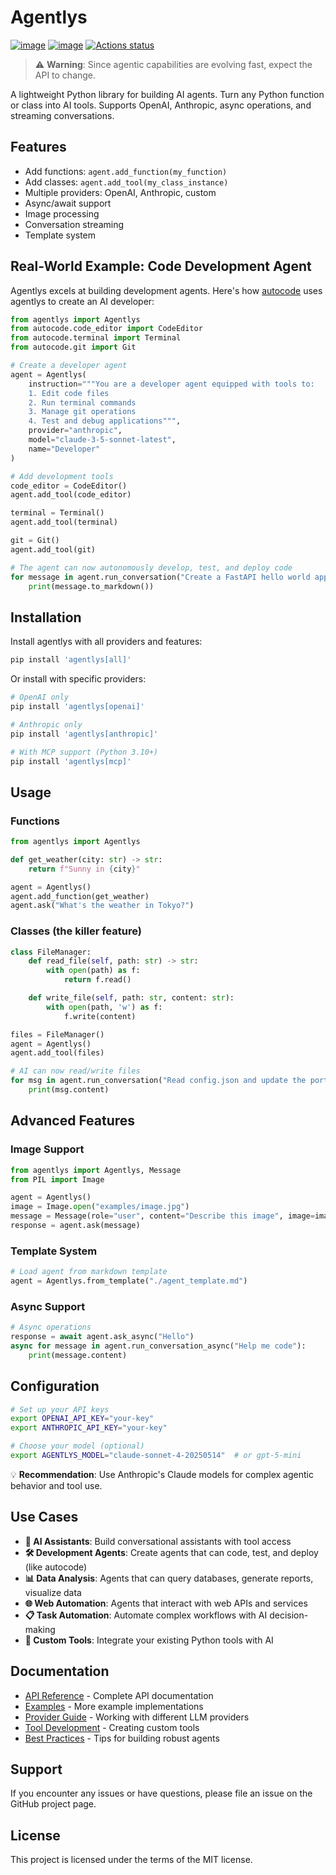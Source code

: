 # Agentlys

[![image](https://img.shields.io/pypi/v/agentlys.svg)](https://pypi.python.org/pypi/agentlys)
[![image](https://img.shields.io/github/license/myriade-ai/agentlys)](https://github.com/myriade-ai/agentlys/blob/master/LICENSE)
[![Actions status](https://github.com/myriade-ai/agentlys/actions/workflows/test.yml/badge.svg)](https://github.com/myriade-ai/agentlys/actions)

> ⚠️ **Warning**: Since agentic capabilities are evolving fast, expect the API to change.

A lightweight Python library for building AI agents. Turn any Python function or class into AI tools. Supports OpenAI, Anthropic, async operations, and streaming conversations.

## Features

- Add functions: `agent.add_function(my_function)`
- Add classes: `agent.add_tool(my_class_instance)`
- Multiple providers: OpenAI, Anthropic, custom
- Async/await support
- Image processing
- Conversation streaming
- Template system

## Real-World Example: Code Development Agent

Agentlys excels at building development agents. Here's how [autocode](https://github.com/myriade-ai/autocode) uses agentlys to create an AI developer:

```python
from agentlys import Agentlys
from autocode.code_editor import CodeEditor
from autocode.terminal import Terminal
from autocode.git import Git

# Create a developer agent
agent = Agentlys(
    instruction="""You are a developer agent equipped with tools to:
    1. Edit code files
    2. Run terminal commands
    3. Manage git operations
    4. Test and debug applications""",
    provider="anthropic",
    model="claude-3-5-sonnet-latest",
    name="Developer"
)

# Add development tools
code_editor = CodeEditor()
agent.add_tool(code_editor)

terminal = Terminal()
agent.add_tool(terminal)

git = Git()
agent.add_tool(git)

# The agent can now autonomously develop, test, and deploy code
for message in agent.run_conversation("Create a FastAPI hello world app with tests"):
    print(message.to_markdown())
```

## Installation

Install agentlys with all providers and features:

```bash
pip install 'agentlys[all]'
```

Or install with specific providers:

```bash
# OpenAI only
pip install 'agentlys[openai]'

# Anthropic only
pip install 'agentlys[anthropic]'

# With MCP support (Python 3.10+)
pip install 'agentlys[mcp]'
```

## Usage

### Functions

```python
from agentlys import Agentlys

def get_weather(city: str) -> str:
    return f"Sunny in {city}"

agent = Agentlys()
agent.add_function(get_weather)
agent.ask("What's the weather in Tokyo?")
```

### Classes (the killer feature)

```python
class FileManager:
    def read_file(self, path: str) -> str:
        with open(path) as f:
            return f.read()

    def write_file(self, path: str, content: str):
        with open(path, 'w') as f:
            f.write(content)

files = FileManager()
agent = Agentlys()
agent.add_tool(files)

# AI can now read/write files
for msg in agent.run_conversation("Read config.json and update the port to 8080"):
    print(msg.content)
```

## Advanced Features

### Image Support

```python
from agentlys import Agentlys, Message
from PIL import Image

agent = Agentlys()
image = Image.open("examples/image.jpg")
message = Message(role="user", content="Describe this image", image=image)
response = agent.ask(message)
```

### Template System

```python
# Load agent from markdown template
agent = Agentlys.from_template("./agent_template.md")
```

### Async Support

```python
# Async operations
response = await agent.ask_async("Hello")
async for message in agent.run_conversation_async("Help me code"):
    print(message.content)
```

## Configuration

```bash
# Set up your API keys
export OPENAI_API_KEY="your-key"
export ANTHROPIC_API_KEY="your-key"

# Choose your model (optional)
export AGENTLYS_MODEL="claude-sonnet-4-20250514"  # or gpt-5-mini
```

💡 **Recommendation**: Use Anthropic's Claude models for complex agentic behavior and tool use.

## Use Cases

- **🤖 AI Assistants**: Build conversational assistants with tool access
- **🛠️ Development Agents**: Create agents that can code, test, and deploy (like autocode)
- **📊 Data Analysis**: Agents that can query databases, generate reports, visualize data
- **🌐 Web Automation**: Agents that interact with web APIs and services
- **📋 Task Automation**: Automate complex workflows with AI decision-making
- **🎯 Custom Tools**: Integrate your existing Python tools with AI

## Documentation

- [API Reference](docs/api-reference.md) - Complete API documentation
- [Examples](examples/) - More example implementations
- [Provider Guide](docs/providers.md) - Working with different LLM providers
- [Tool Development](docs/tool-development.md) - Creating custom tools
- [Best Practices](docs/best-practices.md) - Tips for building robust agents

## Support

If you encounter any issues or have questions, please file an issue on the GitHub project page.

## License

This project is licensed under the terms of the MIT license.
